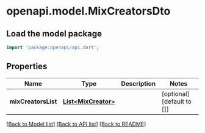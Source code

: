 # openapi.model.MixCreatorsDto

## Load the model package
```dart
import 'package:openapi/api.dart';
```

## Properties
Name | Type | Description | Notes
------------ | ------------- | ------------- | -------------
**mixCreatorsList** | [**List&lt;MixCreator&gt;**](MixCreator.md) |  | [optional] [default to []]

[[Back to Model list]](../README.md#documentation-for-models) [[Back to API list]](../README.md#documentation-for-api-endpoints) [[Back to README]](../README.md)



